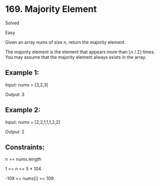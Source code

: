 # 169. Majority Element

Solved

Easy

Given an array nums of size n, return the majority element.

The majority element is the element that appears more than ⌊n / 2⌋ times. You may assume that the majority element always exists in the array.

 

## Example 1:


Input: nums = [3,2,3]

Output: 3

## Example 2:

Input: nums = [2,2,1,1,1,2,2]

Output: 2
 

## Constraints:

n == nums.length

1 <= n <= 5 * 104

-109 <= nums[i] <= 109
